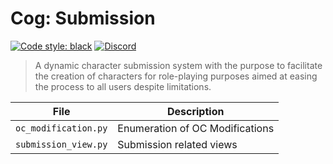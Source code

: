 # Cog: Submission

[![Code style: black](https://img.shields.io/badge/code%20style-black-000000.svg?style=for-the-badge)](https://github.com/psf/black)
[![Discord](https://img.shields.io/discord/719343092963999804?color=%235865F2&label=Server&logo=discord&logoColor=white&style=for-the-badge)](https://discord.gg/CENcTvnarE)

> A dynamic character submission system with the purpose to facilitate the creation of characters for role-playing purposes aimed at easing the process to all users despite limitations.

| File                 | Description                     |
| -------------------- | ------------------------------- |
| `oc_modification.py` | Enumeration of OC Modifications |
| `submission_view.py` | Submission related views        |
